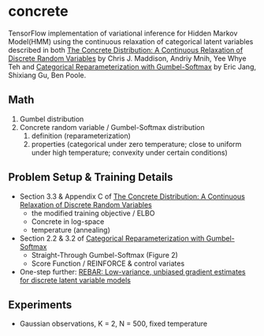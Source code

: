 # concrete

TensorFlow implementation of variational inference for Hidden Markov Model(HMM) using the continuous relaxation of categorical latent variables described in both [The Concrete Distribution: A Continuous Relaxation of Discrete Random Variables](https://arxiv.org/abs/1611.00712) by Chris J. Maddison, Andriy Mnih, Yee Whye Teh and [Categorical Reparameterization with Gumbel-Softmax](https://arxiv.org/abs/1611.01144) by Eric Jang, Shixiang Gu, Ben Poole.

## Math
1. Gumbel distribution
2. Concrete random variable / Gumbel-Softmax distribution
    1. definition (reparameterization)
    2. properties (categorical under zero temperature; close to uniform under high temperature; convexity under certain conditions)

## Problem Setup & Training Details
- Section 3.3 & Appendix C of [The Concrete Distribution: A Continuous Relaxation of Discrete Random Variables](https://arxiv.org/abs/1611.00712)
    - the modified training objective / ELBO
    - Concrete in log-space
    - temperature (annealing)
- Section 2.2 & 3.2 of [Categorical Reparameterization with Gumbel-Softmax](https://arxiv.org/abs/1611.01144)
    - Straight-Through Gumbel-Softmax (Figure 2)
    - Score Function / REINFORCE & control variates
- One-step further: [REBAR: Low-variance, unbiased gradient estimates for discrete latent variable models](https://arxiv.org/abs/1703.07370)

## Experiments
- Gaussian observations, K = 2, N = 500, fixed temperature
